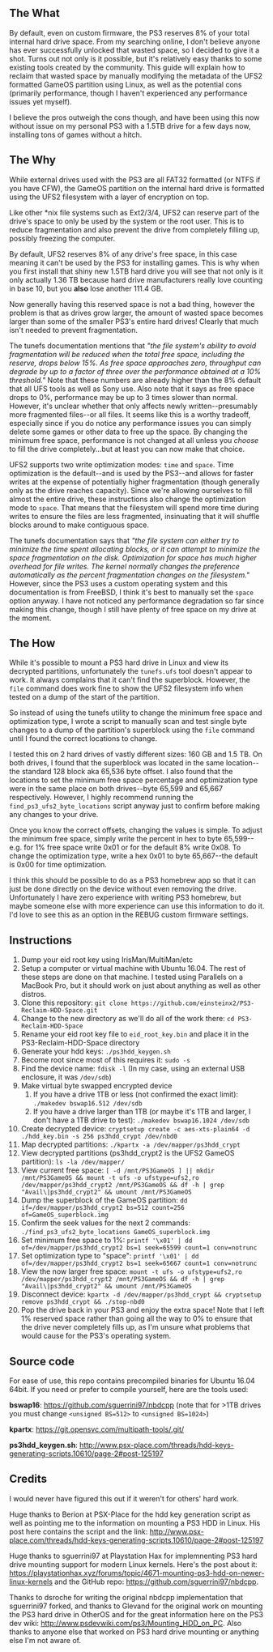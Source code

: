 ## The What

By default, even on custom firmware, the PS3 reserves 8% of your total internal hard drive space. From my searching online, I don't believe anyone has ever successfully unlocked that wasted space, so I decided to give it a shot. Turns out not only is it possible, but it's relatively easy thanks to some existing tools created by the community. This guide will explain how to reclaim that wasted space by manually modifying the metadata of the UFS2 formatted GameOS partition using Linux, as well as the potential cons (primarily performance, though I haven't experienced any performance issues yet myself). 

I believe the pros outweigh the cons though, and have been using this now without issue on my personal PS3 with a 1.5TB drive for a few days now, installing tons of games without a hitch.

## The Why

While external drives used with the PS3 are all FAT32 formatted (or NTFS if you have CFW), the GameOS partition on the internal hard drive is formatted using the UFS2 filesystem with a layer of encryption on top.

Like other *nix file systems such as Ext2/3/4, UFS2 can reserve part of the drive's space to only be used by the system or the root user. This is to reduce fragmentation and also prevent the drive from completely filling up, possibly freezing the computer. 

By default, UFS2 reserves 8% of any drive's free space, in this case meaning it can't be used by the PS3 for installing games. This is why when you first install that shiny new 1.5TB hard drive you will see that not only is it only actually 1.36 TB because hard drive manufacturers really love counting in base 10, but you **also** lose another 111.4 GB.

Now generally having this reserved space is not a bad thing, however the problem is that as drives grow larger, the amount of wasted space becomes larger than some of the smaller PS3's entire hard drives! Clearly that much isn't needed to prevent fragmentation.

The tunefs documentation mentions that *"the file system's ability to avoid fragmentation will be reduced when the total free space, including the reserve, drops below 15%.  As free space approaches zero, throughput can degrade by up to a factor of three over the performance obtained at a 10% threshold."* Note that these numbers are already higher than the 8% default that all UFS tools as well as Sony use. Also note that it says as free space drops to 0%, performance may be up to 3 times slower than normal. However, it's unclear whether that only affects newly written--presumably more fragmented files--or all files. It seems like this is a worthy tradeoff, especially since if you do notice any performance issues you can simply delete some games or other data to free up the space. By changing the minimum free space, performance is not changed at all unless you *choose* to fill the drive completely...but at least you can now make that choice.

UFS2 supports two write optimization modes: `time` and `space`. Time optimization is the default--and is used by the PS3--and allows for faster writes at the expense of potentially higher fragmentation (though generally only as the drive reaches capacity). Since we're allowing ourselves to fill almost the entire drive, these instructions also change the optimization mode to `space`. That means that the filesystem will spend more time during writes to ensure the files are less fragmented, insinuating that it will shuffle blocks around to make contiguous space.

The tunefs documentation says that *"the file system can either try to minimize the time spent allocating blocks, or it can attempt to minimize the space fragmentation on the disk. Optimization for space has much higher overhead for file writes. The kernel normally changes the preference automatically as the percent fragmentation changes on the filesystem."* However, since the PS3 uses a custom operating system and this documentation is from FreeBSD, I think it's best to manually set the `space` option anyway. I have not noticed any performance degradation so far since making this change, though I still have plenty of free space on my drive at the moment.

## The How

While it's possible to mount a PS3 hard drive in Linux and view its decrypted partitions, unfortunately the `tunefs.ufs` tool doesn't appear to work. It always complains that it can't find the superblock. However, the `file` command does work fine to show the UFS2 filesystem info when tested on a dump of the start of the partition.

So instead of using the tunefs utility to change the minimum free space and optimization type, I wrote a script to manually scan and test single byte changes to a dump of the partition's superblock using the `file` command until I found the correct locations to change.

I tested this on 2 hard drives of vastly different sizes: 160 GB and 1.5 TB. On both drives, I found that the superblock was located in the same location--the standard 128 block aka 65,536 byte offset. I also found that the locations to set the minimum free space percentage and optimization type were in the same place on both drives--byte 65,599 and 65,667 respectively. However, I highly recommend running the `find_ps3_ufs2_byte_locations` script anyway just to confirm before making any changes to your drive.

Once you know the correct offsets, changing the values is simple. To adjust the minimum free space, simply write the percent in hex to byte 65,599--e.g. for 1% free space write 0x01 or for the default 8% write 0x08. To change the optimization type, write a hex 0x01 to byte 65,667--the default is 0x00 for time optimization.

I think this should be possible to do as a PS3 homebrew app so that it can just be done directly on the device without even removing the drive. Unfortunately I have zero experience with writing PS3 homebrew, but maybe someone else with more experience can use this information to do it. I'd love to see this as an option in the REBUG custom firmware settings.

## Instructions

1. Dump your eid root key using IrisMan/MultiMan/etc
2. Setup a computer or virtual machine with Ubuntu 16.04. The rest of these steps are done on that machine. I tested using Parallels on a MacBook Pro, but it should work on just about anything as well as other distros.
3. Clone this repository: `git clone https://github.com/einsteinx2/PS3-Reclaim-HDD-Space.git`
4. Change to the new directory as we'll do all of the work there: `cd PS3-Reclaim-HDD-Space`
5. Rename your eid root key file to `eid_root_key.bin` and place it in the PS3-Reclaim-HDD-Space directory  
6. Generate your hdd keys: `./ps3hdd_keygen.sh`
7. Become root since most of this requires it: `sudo -s`
8. Find the device name: `fdisk -l` (In my case, using an external USB enclosure, it was `/dev/sdb`)
9. Make virtual byte swapped encrypted device
	1. If you have a drive 1TB or less (not confirmed the exact limit): `./makedev bswap16.512 /dev/sdb`
	2. If you have a drive larger than 1TB (or maybe it's 1TB and larger, I don't have a 1TB drive to test): `./makedev bswap16.1024 /dev/sdb`
10. Create decrypted device: `cryptsetup create -c aes-xts-plain64 -d ./hdd_key.bin -s 256 ps3hdd_crypt /dev/nbd0`
11. Map decrypted partitions: `./kpartx -a /dev/mapper/ps3hdd_crypt`
12. View decrypted partitions (ps3hdd_crypt2 is the UFS2 GameOS partition): `ls -la /dev/mapper/`
13. View current free space: `[ -d /mnt/PS3GameOS ] || mkdir /mnt/PS3GameOS && mount -t ufs -o ufstype=ufs2,ro /dev/mapper/ps3hdd_crypt2 /mnt/PS3GameOS && df -h | grep "Avail\|ps3hdd_crypt2" && umount /mnt/PS3GameOS`
14. Dump the superblock of the GameOS partition: `dd if=/dev/mapper/ps3hdd_crypt2 bs=512 count=256 of=GameOS_superblock.img`
15. Confirm the seek values for the next 2 commands: `./find_ps3_ufs2_byte_locations GameOS_superblock.img`
16. Set minimum free space to 1%: `printf '\x01' | dd of=/dev/mapper/ps3hdd_crypt2 bs=1 seek=65599 count=1 conv=notrunc`
17. Set optimization type to "space": `printf '\x01' | dd of=/dev/mapper/ps3hdd_crypt2 bs=1 seek=65667 count=1 conv=notrunc`
18. View the now larger free space: `mount -t ufs -o ufstype=ufs2,ro /dev/mapper/ps3hdd_crypt2 /mnt/PS3GameOS && df -h | grep "Avail\|ps3hdd_crypt2" && umount /mnt/PS3GameOS`
19. Disconnect device: `kpartx -d /dev/mapper/ps3hdd_crypt && cryptsetup remove ps3hdd_crypt && ./stop-nbd0`
20. Pop the drive back in your PS3 and enjoy the extra space! Note that I left 1% reserved space rather than going all the way to 0% to ensure that the drive never completely fills up, as I'm unsure what problems that would cause for the PS3's operating system.

## Source code

For ease of use, this repo contains precompiled binaries for Ubuntu 16.04 64bit. If you need or prefer to compile yourself, here are the tools used:

**bswap16**: https://github.com/sguerrini97/nbdcpp (note that for >1TB drives you must change `<unsigned BS=512>` to `<unsigned BS=1024>`)

**kpartx**: https://git.opensvc.com/multipath-tools/.git/

**ps3hdd_keygen.sh**: http://www.psx-place.com/threads/hdd-keys-generating-scripts.10610/page-2#post-125197

## Credits

I would never have figured this out if it weren't for others' hard work. 

Huge thanks to Berion at PSX-Place for the hdd key generation script as well as pointing me to the information on mounting a PS3 HDD in Linux. His post here contains the script and the link: http://www.psx-place.com/threads/hdd-keys-generating-scripts.10610/page-2#post-125197

Huge thanks to sguerrini97 at Playstation Hax for implemnenting PS3 hard drive mounting support for modern Linux kernels. Here's the post about it: https://playstationhax.xyz/forums/topic/4671-mounting-ps3-hdd-on-newer-linux-kernels and the GitHub repo: https://github.com/sguerrini97/nbdcpp.

Thanks to dsroche for writing the original nbdcpp implementation that sguerrini97 forked, and thanks to Glevand for the original work on mounting the PS3 hard drive in OtherOS and for the great information here on the PS3 dev wiki: http://www.psdevwiki.com/ps3/Mounting_HDD_on_PC. Also thanks to anyone else that worked on PS3 hard drive mounting or anything else I'm not aware of.
